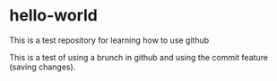 # hello-world
This is a test repository for learning how to use github

This is a test of using a brunch in github and using the commit feature (saving changes). 
